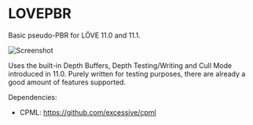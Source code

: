 # LOVEPBR
Basic pseudo-PBR for LÖVE 11.0 and 11.1.

![Screenshot](https://user-images.githubusercontent.com/1095969/42424507-9d05c25e-82e3-11e8-84a4-2706c53cd564.png)

Uses the built-in Depth Buffers, Depth Testing/Writing and Cull Mode introduced in 11.0.
Purely written for testing purposes, there are already a good amount of features supported.

Dependencies:
* CPML: https://github.com/excessive/cpml
